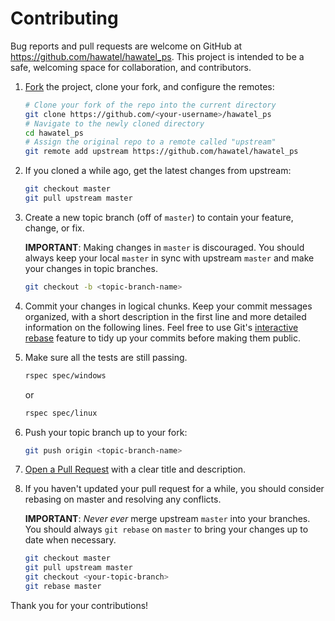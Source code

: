 # Contributing

Bug reports and pull requests are welcome on GitHub at https://github.com/hawatel/hawatel_ps. This project is intended to be a safe, welcoming space for collaboration, and contributors.

1. [Fork](https://help.github.com/articles/fork-a-repo/) the project, clone your fork,
   and configure the remotes:

   ```sh
   # Clone your fork of the repo into the current directory
   git clone https://github.com/<your-username>/hawatel_ps
   # Navigate to the newly cloned directory
   cd hawatel_ps
   # Assign the original repo to a remote called "upstream"
   git remote add upstream https://github.com/hawatel/hawatel_ps
   ```

2. If you cloned a while ago, get the latest changes from upstream:

   ```bash
   git checkout master
   git pull upstream master
   ```

3. Create a new topic branch (off of `master`) to contain your feature, change,
   or fix.

   **IMPORTANT**: Making changes in `master` is discouraged. You should always
   keep your local `master` in sync with upstream `master` and make your
   changes in topic branches.

   ```sh
   git checkout -b <topic-branch-name>
   ```

4. Commit your changes in logical chunks. Keep your commit messages organized,
   with a short description in the first line and more detailed information on
   the following lines. Feel free to use Git's
   [interactive rebase](https://help.github.com/articles/about-git-rebase/)
   feature to tidy up your commits before making them public.

5. Make sure all the tests are still passing.

   ```sh
   rspec spec/windows
   ```
   or
   ```sh
   rspec spec/linux
   ```

6. Push your topic branch up to your fork:

   ```sh
   git push origin <topic-branch-name>
   ```

7. [Open a Pull Request](https://help.github.com/articles/using-pull-requests/)
    with a clear title and description.

8. If you haven't updated your pull request for a while, you should consider
   rebasing on master and resolving any conflicts.

   **IMPORTANT**: _Never ever_ merge upstream `master` into your branches. You
   should always `git rebase` on `master` to bring your changes up to date when
   necessary.

   ```sh
   git checkout master
   git pull upstream master
   git checkout <your-topic-branch>
   git rebase master
   ```

Thank you for your contributions!